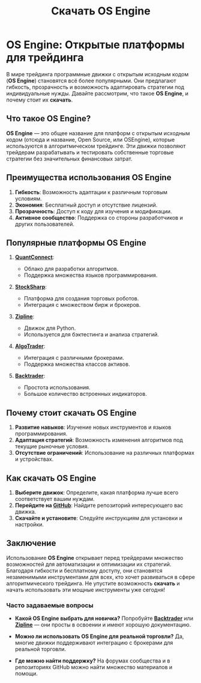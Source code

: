 ﻿---
layout: default
title: Скачать OS Engine
permalink: /скачать-os-engine/
---

# OS Engine: Открытые платформы для трейдинга

В мире трейдинга программные движки с открытым исходным кодом (**OS Engine**) становятся всё более популярными. Они предлагают гибкость, прозрачность и возможность адаптировать стратегии под индивидуальные нужды. Давайте рассмотрим, что такое **OS Engine**, и почему стоит их **скачать**.

## Что такое OS Engine?

**OS Engine** — это общее название для платформ с открытым исходным кодом (отсюда и название, Open Source, или OSEngine), которые используются в алгоритмическом трейдинге. Эти движки позволяют трейдерам разрабатывать и тестировать собственные торговые стратегии без значительных финансовых затрат.

## Преимущества использования OS Engine

1. **Гибкость**: Возможность адаптации к различным торговым условиям.
2. **Экономия**: Бесплатный доступ и отсутствие лицензий.
3. **Прозрачность**: Доступ к коду для изучения и модификации.
4. **Активное сообщество**: Поддержка со стороны разработчиков и других пользователей.

## Популярные платформы OS Engine

1. **[QuantConnect](https://www.quantconnect.com/)**:
   - Облако для разработки алгоритмов.
   - Поддержка множества языков программирования.

2. **[StockSharp](https://stocksharp.com/)**:
   - Платформа для создания торговых роботов.
   - Интеграция с множеством бирж и брокеров.

3. **[Zipline](https://www.zipline.io/)**:
   - Движок для Python.
   - Используется для бэктестинга и анализа стратегий.

4. **[AlgoTrader](https://www.algotrader.com/)**:
   - Интеграция с различными брокерами.
   - Поддержка множества классов активов.

5. **[Backtrader](https://www.backtrader.com/)**:
   - Простота использования.
   - Большое количество встроенных индикаторов.

## Почему стоит скачать OS Engine

1. **Развитие навыков**: Изучение новых инструментов и языков программирования.
2. **Адаптация стратегий**: Возможность изменения алгоритмов под текущие рыночные условия.
3. **Отсутствие ограничений**: Использование на различных платформах и устройствах.

## Как скачать OS Engine

1. **Выберите движок**: Определите, какая платформа лучше всего соответствует вашим нуждам.
2. **Перейдите на [GitHub](https://github.com/)**: Найдите репозиторий интересующего вас движка.
3. **Скачайте и установите**: Следуйте инструкциям для установки и настройки.

## Заключение

Использование **OS Engine** открывает перед трейдерами множество возможностей для автоматизации и оптимизации их стратегий. Благодаря гибкости и бесплатному доступу, они становятся незаменимыми инструментами для всех, кто хочет развиваться в сфере алгоритмического трейдинга. Не упустите возможность **скачать** и начать использовать эти мощные инструменты уже сегодня!

### Часто задаваемые вопросы

- **Какой OS Engine выбрать для новичка?**
  Попробуйте **[Backtrader](https://www.backtrader.com/)** или **[Zipline](https://www.zipline.io/)** — они просты в освоении и имеют хорошую документацию.

- **Можно ли использовать OS Engine для реальной торговли?**
  Да, многие движки поддерживают интеграцию с брокерами для реальной торговли.

- **Где можно найти поддержку?**
  На форумах сообщества и в репозиториях GitHub можно найти множество материалов и помощи.
